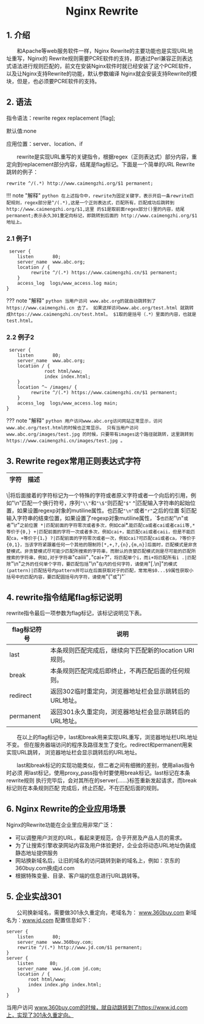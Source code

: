 <center><h1>Nginx Rewrite</h1></center>

## 1. 介绍
&#160; &#160; &#160; &#160;和Apache等web服务软件一样，Nginx Rewrite的主要功能也是实现URL地址重写，Nginx的
Rewrite规则需要PCRE软件的支持，即通过Perl兼容正则表达式语法进行规则匹配的，前文在安装Nginx软件时就已经安装了这个PCRE软件，以及让Nginx支持Rewrite的功能，默认参数编译
Nginx就会安装支持Rewrite的模块，但是，也必须要PCRE软件的支持。

## 2. 语法
指令语法：rewrite regex replacement [flag];

默认值:none

应用位置：server、location、if

&#160; &#160; &#160; &#160;rewrite是实现URL重写的关键指令，根据regex（正则表达式）部分内容，重定向到replacement部分内容，结尾是flag标记。下面是一个简单的URL Rewrite跳转的例子：

```
rewrite ^/(.*) http://www.caimengzhi.org/$1 permanent;
```

!!! note "解释"
    ```python
    在上述指令中，rewrite为固定关键字，表示开启一条rewrite匹配规则，regex部分是^/(.*),这是一个正则表达式，匹配所有，匹配成功后跳转到http://www.caimengzhi.org/$1,这里
    的$1是取前面regex部分()里的内容，结尾permanent;表示永久301重定向标记，即跳转到后面的
    http://www.caimengzhi.org/$1地址上。
    ```

### 2.1 例子1

```
 server {
    listen       80;
    server_name  www.abc.org;
    location / {
         rewrite ^/(.*) https://www.caimengzhi.cn/$1 permanent;
    }
    access_log  logs/www_access.log main;
}
```

??? note "解释"
    ```python
    当用户访问 www.abc.org的就自动跳转到了https://www.caimengzhi.cn 去了。
    如果这样访问www.abc.org/test.html 就跳转成https://www.caimengzhi.cn/test.html。
    $1取的是括号（.*）里面的内容，也就是test.html。 
    ```

### 2.2 例子2

```
 server {
    listen       80;
    server_name  www.abc.org;
    location / {
              root html/www;
	          index index.html;
    }
    location ^~ /images/ {
         rewrite ^/(.*) https://www.caimengzhi.cn/$1 permanent;
    }
    access_log  logs/www_access.log main;
}
```

??? note "解释"
    ```python
    用户访问www.abc.org访问网站正常显示，访问www.abc.org/test.html的时候也正常显示。
    只有当用户访问www.abc.org/images/test.jpg 的时候，只要带有images这个路径就跳转，这里跳转到https://www.caimengzhi.cn/images/test.jpg 。 
    ```
    
## 3. Rewrite regex常用正则表达式字符

字符 | 描述
---|---
\\|将后面接着的字符标记为一个特殊的字符或者原义字符或者一个向后的引用，例如"\n"匹配一个换行符号，序列`"\\"`和`"\$"`则匹配`"$"`
^|匹配输入字符串的起始位置，如果设置regexp对象的mutiline属性。也匹配`"\n"`或者`"r"`之后的位置
$|匹配输入字符串的结束位置，如果设置了regexp对象mutiline属性，`$`也匹配`"\n"`或者`"\r"`之前位置
*|匹配前面的字符零次或者多次，例如`cai\*.`能匹配ca或者cai或者caii等,*等价于{0,}
+|匹配前面的字符一次或者多次，例如cai+，能匹配cai或者caii，但是不能匹配ca，+等价于{1，}
?|匹配前面的字符零次或者一次，例如cai?可匹配cai或者ca，?等价于{0,1}，当该字符紧跟着任何一个其他的限制符[*,+,?,{n},{m,n}]后面时，匹配模式是非贪婪模式。非贪婪模式尽可能少匹配所搜索的字符串，而默认的贪婪匹配模式则是尽可能的匹配所搜索的字符串，例如,对于字符串`"caiiii"`,`"cai+?”`，将匹配单个i，而i+将匹配所有i
.|匹配除`"\n"`之外的任何单个字符，要匹配包括`"\n"`在内的任何字符，请使用`"[.\n]"`的模式
(pattern)|匹配括号内pattern并可以在后面获取对于的匹配，常常用$0...$9属性获取小括号中的匹配内容，要匹配圆括号内字符，请使用`"\("`或`"\)"`

## 4. rewrite指令结尾flag标记说明
rewrite指令最后一项参数为flag标记，该标记说明见下表。

flag标记符号|	说明
---|---
last	|本条规则匹配完成后，继续向下匹配新的location URI规则。
break	|本条规则匹配完成后即终止，不再匹配后面的任何规则。
redirect|	返回302临时重定向，浏览器地址栏会显示跳转后的URL地址。
permanent|	返回301永久重定向，浏览器地址栏会显示跳转后的URL地址。

&#160; &#160; &#160; &#160;在以上的flag标记中，last和break用来实现URL重写，浏览器地址栏URL地址不变。
但在服务器端访问的程序及路径发生了变化。redirect和permanent用来实现URL跳转，
浏览器地址栏会显示跳转后的URL地址。

&#160; &#160; &#160; &#160;last和break标记的实现功能类似，但二者之间有细微的差别，使用alias指令时必须
用last标记，使用proxy_pass指令时要使用break标记。last标记在本条rewrite规则
执行完毕后，会对其所在的server{……}标签重新发起请求，而break标记则在本条规则匹配
完成后，终止匹配，不在匹配后面的规则。

## 6. Nginx Rewrite的企业应用场景
Nginx的Rewrite功能在企业里应用非常广泛：

- 可以调整用户浏览的URL，看起来更规范，合乎开房及产品人员的需求。
- 为了让搜索引擎收录网站内容及用户体验更好，企业会将动态URL地址伪装成静态地址提供服务
- 网站换新域名后，让旧的域名的访问跳转到新的域名上，例如：京东的360buy.com换成jd.com
- 根据特殊变量、目录、客户端的信息进行URL跳转等。

## 5. 企业实战301
&#160; &#160; &#160; &#160;公司换新域名，需要做301永久重定向，老域名为： www.360buy.com 新域名为：www.jd.com 配置信息如下：

```
server {
    listen       80;
    server_name  www.360buy.com;
    rewrite ^/(.*) http://www.jd.com/$1 permanent;
}
server {
    listen      80;
    server_name  www.jd.com jd.com;
    location / {
        root html/www;
        index index.php index.html;
    }
}
```
当用户访问 www.360buy.com的时候，就自动跳转到了https://www.jd.com上，实现了301永久重定向。
